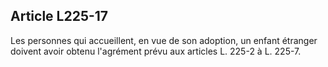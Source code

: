 ## Article L225-17

Les personnes qui accueillent, en vue de son adoption, un enfant étranger doivent avoir obtenu l'agrément
prévu aux articles L. 225-2 à L. 225-7.

